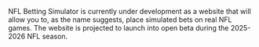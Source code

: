 NFL Betting Simulator is currently under development as a website that will allow you to, as the name suggests, place simulated bets on real NFL games. The website is projected to launch into open beta during the 2025-2026 NFL season.
